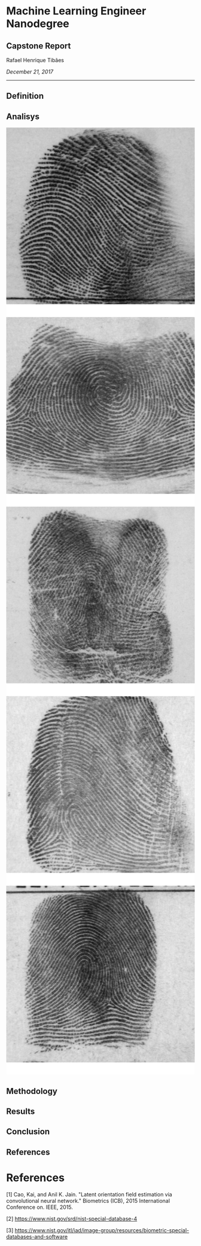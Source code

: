 # Machine Learning Engineer Nanodegree

## Capstone Report

Rafael Henrique Tibães

_December 21, 2017_

---

## Definition

## Analisys

![A](img/A.png)
![W](img/W.png)
![T](img/T.png)
![R](img/R.png)
![L](img/L.png)

## Methodology

## Results

## Conclusion

## References

# References

[1] Cao, Kai, and Anil K. Jain. "Latent orientation field estimation via convolutional neural network." Biometrics (ICB), 2015 International Conference on. IEEE, 2015.

[2] https://www.nist.gov/srd/nist-special-database-4

[3] https://www.nist.gov/itl/iad/image-group/resources/biometric-special-databases-and-software
